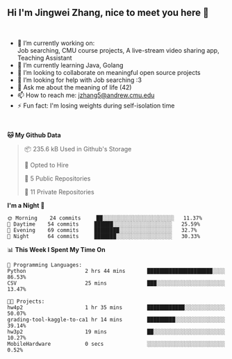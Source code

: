 Hi I'm Jingwei Zhang, nice to meet you here 👋
---
<br>


- 🔭 I’m currently working on: <br>
    Job searching, CMU course projects, A live-stream video sharing app, Teaching Assistant
- 🌱 I’m currently learning Java, Golang
- 👯 I’m looking to collaborate on meaningful open source projects
- 🤔 I’m looking for help with Job searching :3
- 💬 Ask me about the meaning of life (42)
- 📫 How to reach me: jzhang5@andrew.cmu.edu
- ⚡ Fun fact: I'm losing weights during self-isolation time
<br>


<!--START_SECTION:waka-->
**🐱 My Github Data** 

> 📦 235.6 kB Used in Github's Storage 
 > 
> 💼 Opted to Hire
 > 
> 📜 5 Public Repositories
 > 
> 🔑 11 Private Repositories 

**I'm a Night 🦉** 

```text
🌞 Morning    24 commits     ██░░░░░░░░░░░░░░░░░░░░░░░   11.37% 
🌆 Daytime    54 commits     ██████░░░░░░░░░░░░░░░░░░░   25.59% 
🌃 Evening    69 commits     ████████░░░░░░░░░░░░░░░░░   32.7% 
🌙 Night      64 commits     ███████░░░░░░░░░░░░░░░░░░   30.33%

```


📊 **This Week I Spent My Time On** 

```text
💬 Programming Languages: 
Python                   2 hrs 44 mins       █████████████████████░░░░   86.53% 
CSV                      25 mins             ███░░░░░░░░░░░░░░░░░░░░░░   13.47%

🐱‍💻 Projects: 
hw4p2                    1 hr 35 mins        ████████████░░░░░░░░░░░░░   50.07% 
grading-tool-kaggle-to-ca1 hr 14 mins        █████████░░░░░░░░░░░░░░░░   39.14% 
hw3p2                    19 mins             ██░░░░░░░░░░░░░░░░░░░░░░░   10.27% 
MobileHardware           0 secs              ░░░░░░░░░░░░░░░░░░░░░░░░░   0.52%

```


<!--END_SECTION:waka-->

